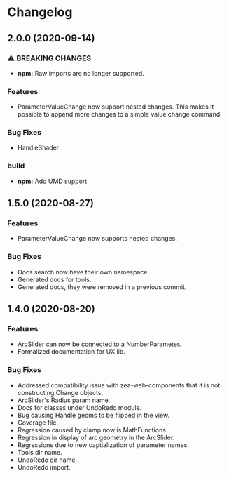 # Changelog


## 2.0.0 (2020-09-14)


### ⚠ BREAKING CHANGES

* **npm:** Raw imports are no longer supported.


### Features

* ParameterValueChange now support nested changes. This makes it possible to append more changes to a simple value change command.


### Bug Fixes

* HandleShader


### build

* **npm:** Add UMD support


## 1.5.0 (2020-08-27)


### Features

* ParameterValueChange now supports nested changes.


### Bug Fixes

* Docs search now have their own namespace.
* Generated docs for tools.
* Generated docs, they were removed in a previous commit.


## 1.4.0 (2020-08-20)


### Features

* ArcSlider can now be connected to a NumberParameter.
* Formalized documentation for UX lib.


### Bug Fixes

* Addressed compatibility issue with zea-web-components that it is not constructing Change objects.
* ArcSlider's Radius param name.
* Docs for classes under UndoRedo module.
* Bug causing Handle geoms to be flipped in the view.
* Coverage file.
* Regression caused by clamp now is MathFunctions.
* Regression in display of arc geometry in the ArcSlider.
* Regressions due to new captialization of parameter names.
* Tools dir name.
* UndoRedo dir name.
* UndoRedo import.
